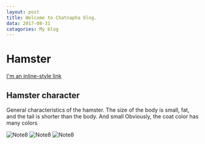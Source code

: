 ```yaml
---
layout: post
title: Welcome to Chatnapha blog.
data: 2017-08-31
catagories: My blog
---
```


# Hamster

[I'm an inline-style link](https://http//blog.Hamster.com)

## Hamster character

General characteristics of the hamster. 
The size of the body is small, fat, and the tail is shorter than the body. 
And small Obviously, the coat color has many colors

![Note8](http://image.dek-d.com/25/2988880/109721362)
![Note8](https://img.kapook.com/u/2015/pree/pet11/q2_17.jpg)
![Note8](http://i.kapook.com/photofolder/pet7/Hamster-070211-08.jpg)
